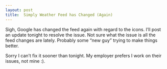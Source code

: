```yaml
---
layout: post
title:  Simply Weather Feed has Changed (Again)
---
```

Sigh, Google has changed the feed again with regard to the icons. I’ll post an update tonight to resolve the issue. Not sure what the issue is all the feed changes are lately. Probably some “new guy” trying to make things better.

Sorry I can’t fix it sooner than tonight. My employer prefers I work on their issues, not mine :).
